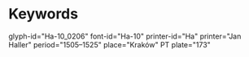 # Keywords
glyph-id="Ha-10_0206"
font-id="Ha-10"
printer-id="Ha"
printer="Jan Haller"
period="1505–1525"
place="Kraków"
PT plate="173"
